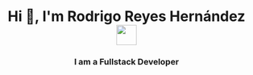 <h1 align="center">Hi 👋, I'm Rodrigo Reyes Hernández <img height="40" src="https://emoji.gg/assets/emoji/7333-parrotdance.gif"></h1>
<h3 align="center">I am a Fullstack Developer</h3>

<!--
**reydez/reydez** is a ✨ _special_ ✨ repository because its `README.md` (this file) appears on your GitHub profile.

Here are some ideas to get you started:

- 🔭 I’m currently working on ...
- 🌱 I’m currently learning ...
- 👯 I’m looking to collaborate on ...
- 🤔 I’m looking for help with ...
- 💬 Ask me about ...
- 📫 How to reach me: ...
- 😄 Pronouns: ...
- ⚡ Fun fact: ...
-->
